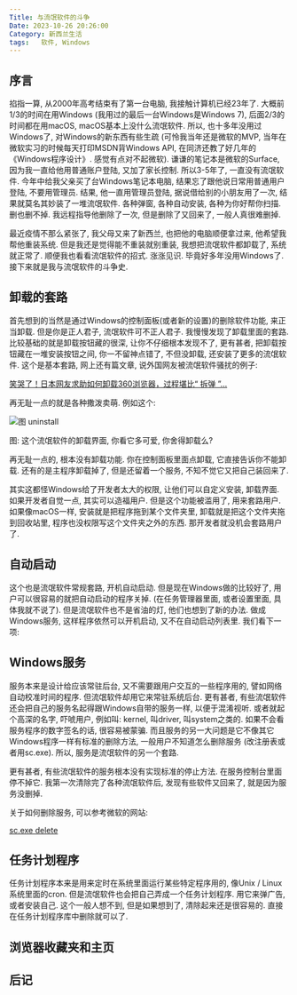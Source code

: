 ```yaml
---
Title: 与流氓软件的斗争
Date: 2023-10-26 20:26:00
Category: 新西兰生活
tags:   软件, Windows
---
```


## 序言

掐指一算, 从2000年高考结束有了第一台电脑, 我接触计算机已经23年了. 大概前1/3的时间在用Windows (我用过的最后一台Windows是Windows 7), 后面2/3的时间都在用macOS, macOS基本上没什么流氓软件. 所以, 也十多年没用过Windows了, 对Windows的新东西有些生疏 (可怜我当年还是微软的MVP, 当年在微软实习的时候每天打印MSDN背Windows API, 在同济还教了好几年的《Windows程序设计》. 感觉有点对不起微软). 谦谦的笔记本是微软的Surface, 因为我一直给他用普通账户登陆, 又加了家长控制. 所以3-5年了, 一直没有流氓软件. 今年中给我父亲买了台Windows笔记本电脑, 结果忘了跟他说日常用普通用户登陆, 不要用管理员. 结果, 他一直用管理员登陆, 据说借给别的小朋友用了一次, 结果就莫名其妙装了一堆流氓软件. 各种弹窗, 各种自动安装, 各种为你好帮你扫描. 删也删不掉. 我远程指导他删除了一次, 但是删除了又回来了, 一般人真很难删掉. 

最近疫情不那么紧张了, 我父母又来了新西兰, 也把他的电脑顺便拿过来, 他希望我帮他重装系统. 但是我还是觉得能不重装就别重装, 我想把流氓软件都卸载了, 系统就正常了. 顺便我也看看流氓软件的招式. 涨涨见识. 毕竟好多年没用Windows了. 接下来就是我与流氓软件的斗争史. 

## 卸载的套路

首先想到的当然是通过Windows的控制面板(或者新的设置)的删除软件功能, 来正当卸载. 但是你是正人君子, 流氓软件可不正人君子. 我慢慢发现了卸载里面的套路. 比较基础的就是卸载按钮藏的很深, 让你不仔细根本发现不了, 更有甚者, 把卸载按钮藏在一堆安装按钮之间, 你一不留神点错了, 不但没卸载, 还安装了更多的流氓软件. 这个是基本套路, 网上还有篇文章, 说外国网友被流氓软件骚扰的例子: 

[笑哭了！日本网友求助如何卸载360浏览器，过程堪比“ 拆弹 ”...](https://cloud.tencent.com/developer/article/1962755?areaId=106001)

再无耻一点的就是各种撒泼卖萌. 例如这个:

![图 uninstall](/uploads/2023/malware-uninstall.png)

图: 这个流氓软件的卸载界面, 你看它多可爱, 你舍得卸载么?

再无耻一点的, 根本没有卸载功能. 你在控制面板里面点卸载, 它直接告诉你不能卸载. 还有的是主程序卸载掉了, 但是还留着一个服务, 不知不觉它又把自己装回来了.

其实这都怪Windows给了开发者太大的权限, 让他们可以自定义安装, 卸载界面. 如果开发者自觉一点, 其实可以造福用户. 但是这个功能被滥用了, 用来套路用户. 如果像macOS一样, 安装就是把程序拖到某个文件夹里, 卸载就是把这个文件夹拖到回收站里, 程序也没权限写这个文件夹之外的东西. 那开发者就没机会套路用户了. 

## 自动启动

这个也是流氓软件常规套路, 开机自动启动. 但是现在Windows做的比较好了, 用户可以很容易的就把自动启动的程序关掉. (在任务管理器里面, 或者设置里面, 具体我就不说了). 但是流氓软件也不是省油的灯, 他们也想到了新的办法. 做成Windows服务, 这样程序依然可以开机启动, 又不在自动启动列表里. 我们看下一项:

## Windows服务

服务本来是设计给应该常驻后台, 又不需要跟用户交互的一些程序用的, 譬如网络自动校准时间的程序. 但流氓软件却用它来常驻系统后台. 更有甚者, 有些流氓软件还会把自己的服务名起得跟Windows自带的服务一样, 以便于混淆视听. 或者就起个高深的名字, 吓唬用户, 例如叫: kernel, 叫driver, 叫system之类的. 如果不会看服务程序的数字签名的话, 很容易被蒙骗. 而且服务的另一大问题是它不像其它Windows程序一样有标准的删除方法, 一般用户不知道怎么删除服务 (改注册表或者用sc.exe). 所以, 服务是流氓软件的另一个套路.

更有甚者, 有些流氓软件的服务根本没有实现标准的停止方法. 在服务控制台里面停不掉它. 我第一次清除完了各种流氓软件后, 发现有些软件又回来了, 就是因为服务没删掉. 

关于如何删除服务, 可以参考微软的网站:

[sc.exe delete](https://learn.microsoft.com/zh-cn/windows-server/administration/windows-commands/sc-delete)

## 任务计划程序

任务计划程序本来是用来定时在系统里面运行某些特定程序用的, 像Unix / Linux系统里面的cron. 但是流氓软件也会把自己弄成一个任务计划程序. 用它来弹广告, 或者安装自己. 这个一般人想不到, 但是如果想到了, 清除起来还是很容易的. 直接在任务计划程序库中删除就可以了.


## 浏览器收藏夹和主页


## 后记




